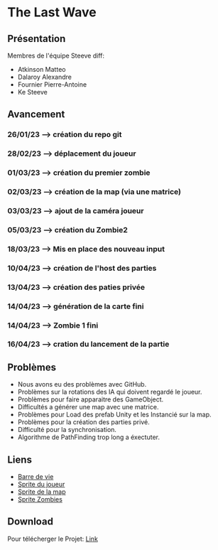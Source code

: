 # The Last Wave

## Présentation

Membres de l'équipe Steeve diff:
- Atkinson Matteo
- Dalaroy Alexandre
- Fournier Pierre-Antoine
- Ke Steeve

## Avancement

### 26/01/23 --> création du repo git
### 28/02/23 --> déplacement du joueur 
### 01/03/23 --> création du premier zombie
### 02/03/23 --> création de la map (via une matrice)
### 03/03/23 --> ajout de la caméra joueur
### 05/03/23 --> création du Zombie2
### 18/03/23 --> Mis en place des nouveau input
### 10/04/23 --> création de l'host des parties
### 13/04/23 --> création des paties privée
### 14/04/23 --> génération de la carte fini
### 14/04/23 --> Zombie 1 fini
### 16/04/23 --> cration du lancement de la partie

## Problèmes
- Nous avons eu des problèmes avec GitHub.
- Problèmes sur la rotations des IA qui doivent regardé le joueur.
- Problèmes pour faire apparaitre des GameObject.
- Difficultés a générer une map avec une matrice.
- Problèmes pour Load des prefab Unity et les Instancié sur la map.
- Problèmes pour la création des parties privé.
- Difficulté pour la synchronisation.
- Algorithme de PathFinding trop long a éxectuter.

## Liens
- [Barre de vie](https://www.freepik.com/free-vector/game-ui-kit-set-user-interface-gui-build-2d-games-casual-game-vector-can-be-used-mobile-web-games-vector-illustration_25273347.htm#query=game%20health%20bar&position=2&from_view=keyword&track=aisFreepik)
- [Sprite du joueur](https://game-endeavor.itch.io/mystic-woods)
- [Sprite de la map](https://bekri36.itch.io/36x36-top-down-tileset)
- [Sprite Zombies](https://pipoya.itch.io/pipoya-free-rpg-character-sprites-32x32)

## Download
Pour télécherger le Projet: [Link]()
